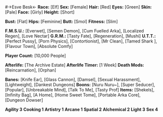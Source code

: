 #->Esve Besk<-
**Race:** [Elf]
**Sex:** [Female]
**Hair:** [Red]
**Eyes:** [Green]
**Skin:** [Pale]
**Face:** [Girly]
**Height:** [Short]

**Bust:** [Flat]
**Hips:** [Feminine]
**Butt:** [Smol]
**Fitness:** [Slim]

**F.M.S.U.:** [Everwet], [Semen Demon], [Cum Fuelled Arka], [Localized Regen], [Love Nectar]
**G.R.M.:** [Tasty Fate], [Regeneration], [Mushi]
**U.T.T.:** [Perfect Pussy], [Porn Physics], [Contortionist], [Mr Clean], [Tamed Shark ], [Flavour Town], [Absolute Comfy]

**Player Count:** [10,000 People]

**Afterlife:** [The Archive Estate]
**Afterlife Timer:** [1 Week]
**Death Mods:** [Reincarnation], [Orphan]

**Banes:** [Knife Ear], [Glass Cannon], [Damsel], [Sexual Harassment], [Lightweight], [Dankest Dungeons]
**Boons:** [Nuru Nuru~], [Super Seducer], [Popular], [Unbreakable Mind], [Talk To Me], [Tasty Prof]
**Items:** [Shekels], [Infinity Bag], [A Home], [Home Sweet Tome], [Portable Arka Core], [Dungeon Dowser]

**Agility 3**
**Cooking 1**
**Artistry 1**
**Arcane 1**
**Spatial 2**
**Alchemical 2**
**Light 3**
**Sex 4**